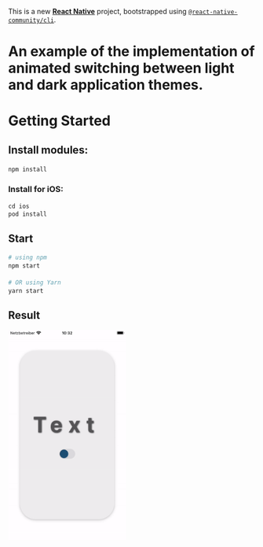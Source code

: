 This is a new [**React Native**](https://reactnative.dev) project, bootstrapped using [`@react-native-community/cli`](https://github.com/react-native-community/cli).

# An example of the implementation of animated switching between light and dark application themes.

# Getting Started

## Install modules:

```npm install```

### Install for iOS:

```
cd ios
pod install
```

## Start

```bash
# using npm
npm start

# OR using Yarn
yarn start
```
## Result

<img src="https://github.com/zahoruiko/React-Native-Reanimated-Theme-Switcher/blob/main/appImages/video.gif" width="240" />
